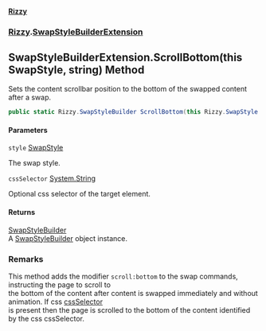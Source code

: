 #### [Rizzy](index.md 'index')
### [Rizzy](Rizzy.md 'Rizzy').[SwapStyleBuilderExtension](Rizzy.SwapStyleBuilderExtension.md 'Rizzy.SwapStyleBuilderExtension')

## SwapStyleBuilderExtension.ScrollBottom(this SwapStyle, string) Method

Sets the content scrollbar position to the bottom of the swapped content after a swap.

```csharp
public static Rizzy.SwapStyleBuilder ScrollBottom(this Rizzy.SwapStyle style, string? cssSelector=null);
```
#### Parameters

<a name='Rizzy.SwapStyleBuilderExtension.ScrollBottom(thisRizzy.SwapStyle,string).style'></a>

`style` [SwapStyle](Rizzy.SwapStyle.md 'Rizzy.SwapStyle')

The swap style.

<a name='Rizzy.SwapStyleBuilderExtension.ScrollBottom(thisRizzy.SwapStyle,string).cssSelector'></a>

`cssSelector` [System.String](https://docs.microsoft.com/en-us/dotnet/api/System.String 'System.String')

Optional css selector of the target element.

#### Returns
[SwapStyleBuilder](Rizzy.SwapStyleBuilder.md 'Rizzy.SwapStyleBuilder')  
A [SwapStyleBuilder](Rizzy.SwapStyleBuilder.md 'Rizzy.SwapStyleBuilder') object instance.

### Remarks
This method adds the modifier `scroll:bottom` to the swap commands, instructing the page to scroll to  
the bottom of the content after content is swapped immediately and without animation. If css [cssSelector](Rizzy.SwapStyleBuilderExtension.ScrollBottom(thisRizzy.SwapStyle,string).md#Rizzy.SwapStyleBuilderExtension.ScrollBottom(thisRizzy.SwapStyle,string).cssSelector 'Rizzy.SwapStyleBuilderExtension.ScrollBottom(this Rizzy.SwapStyle, string).cssSelector')  
is present then the page is scrolled to the bottom of the content identified by the css cssSelector.